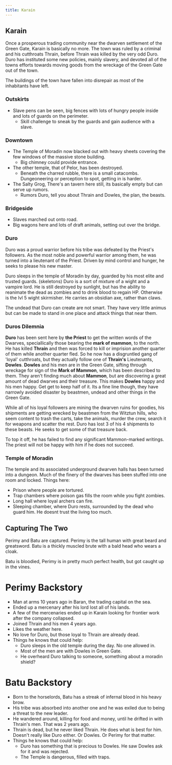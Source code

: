```yaml
---
title: Karain
---
```


## Karain
Once a prosperous trading community near the dwarven settlement of the Green Gate, Karain is basically no more. The town was ruled by a criminal and his cutthroats Thrain, before Thrain was killed by the very odd Duro. Duro has instituted some new policies, mainly slavery, and devoted all of the towns efforts towards moving goods from the wreckage of the Green Gate out of the town. 

The buildings of the town have fallen into disrepair as most of the inhabitants have left.

### Outskirts
* Slave pens can be seen, big fences with lots of hungry people inside and lots of guards on the perimeter.
  * Skill challenge to sneak by the guards and gain audience with a slave.

### Downtown
* The Temple of Moradin now blacked out with heavy sheets covering the few windows of the massive stone building.
  * Big chimney could provide entrance.
* The other temple, that of Pelor, has been destroyed. 
  * Beneath the charred rubble, there is a small catacombs. Dungeoneering or perception to spot, getting in is harder.
* The Salty Grog, There's an tavern here still, its basically empty but can serve up rumors.
  * Rumors Duro, tell you about Thrain and Dowles, the plan, the beasts.

### Bridgeside
* Slaves marched out onto road. 
* Big wagons here and lots of draft animals, setting out over the bridge.

### Duro
Duro was a proud warrior before his tribe was defeated by the Priest's followers. As the most noble and powerful warrior among them, he was turned into a lieutenant of the Priest. Driven by mind control and hunger, he seeks to please his new master.

Duro sleeps in the temple of Moradin by day, guarded by his most elite and trusted guards. (skeletons) Duro is a sort of mixture of a wight and a vampire lord. He is still destroyed by sunlight, but has the ability to reanimate the dead as zombies and to drink blood to regain HP. Otherwise is the lvl 5 wight skirmisher. He carries an obsidian axe, rather than claws.

The undead that Duro can create are not smart. They have very little animus but can be made to stand in one place and attack things that near them.

### Duros Dilemnia
**Duro** has been sent here by **the Priest** to get the written words of the Dwarves, speciallically those bearing the **mark of mammon**, to the north. He has killed **Thrain** and then was forced to kill or imprision another quarter of them while another quarter fled. So he now has a disgruntled gang of 'loyal' cutthroats, but they actually follow one of **Thrain's** Lieutenants, **Dowles**. **Dowles** and his men are in the Green Gate, sifting through wreckage for sign of the **Mark of Mammon**, which has been described to them. They aren't finding much about **Mammon**, but are discovering a great amount of dead dwarves and their treasure. This makes **Dowles** happy and his men happy. Get get to keep half of it. Its a fine line though, they have narrowly avoided disaster by beastmen, undead and other things in the Green Gate.

While all of his loyal followers are mining the dwarven ruins for goodies, his shipments are getting wrecked by beastmen from the Witztun hills, who seem content to trash the carts, take the animals, murder the crew, search it for weapons and scatter the rest. Duro has lost 3 of his 4 shipments to these beasts. He seeks to get some of that treasure back.

To top it off, he has failed to find any significant Mammon-marked writings. The priest will not be happy with him if he does not succeed.

### Temple of Moradin
The temple and its associated underground dwarven halls has been turned into a dungeon. Much of the finery of the dwarves has been stuffed into one room and locked.
 Things here:
* Prison where people are tortured.
* Trap chambers where poison gas fills the room while you fight zombies.
* Long hall where loyal archers can fire.
* Sleeping chamber, where Duro rests, surrounded by the dead who guard him. He doesnt trust the living too much.

## Capturing The Two
Perimy and Batu are captured. Perimy is the tall human with great beard and greatsword. Batu is a thickly muscled brute with a bald head who wears a cloak.

Batu is bloodied, Perimy is in pretty much perfect health, but got caught up in the vines.

# Perimy Backstory
* Man at arms 10 years ago in Baran, the trading capital on the sea.
* Ended up a mercenary after his lord lost all of his lands.
* A few of the mercenaries ended up in Karain looking for frontier work after the company collapsed.
* Joined Thrain and his men 4 years ago.
* Likes the weather here.
* No love for Duro, but those loyal to Thrain are already dead. 
* Things he knows that could help:
  * Duro sleeps in the old temple during the day. No one allowed in.
  * Most of the men are with Dowles in Green Gate.
  * He overheard Duro talking to someone, something about a moradin shield?

# Batu Backstory
* Born to the horselords, Batu has a streak of infernal blood in his heavy brow.
* His tribe was absorbed into another one and he was exiled due to being a threat to the new leader.
* He wandered around, killing for food and money, until he drifted in with Thrain's men. That was 2 years ago.
* Thrain is dead, but he never liked Thrain. He does what is best for him. Doesn't really like Duro either. Or Dowles. Or Perimy for that matter.
* Things he knows that could help:
  * Duro has something that is precious to Dowles. He saw Dowles ask for it and was rejected.
  * The Temple is dangerous, filled with traps.


